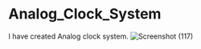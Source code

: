 # Analog_Clock_System
I have created Analog clock system.
![Screenshot (117)](https://github.com/PratikKadam2244/Analog_Clock_System/assets/123864464/a1329155-744a-47a2-99f3-2fb66864be54)
